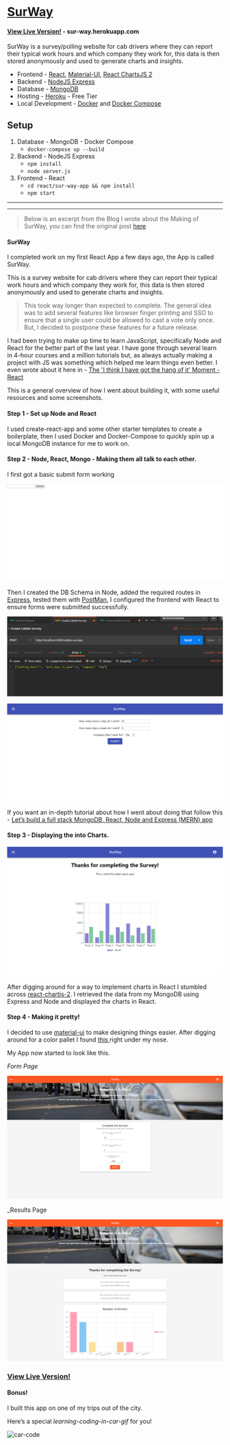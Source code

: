 # [SurWay](sur-way.herokuapp.com)

#### [View Live Version!](https://sur-way.herokuapp.com) - sur-way.herokuapp.com

SurWay is a survey/polling website for cab drivers where they can report their typical work hours and which company they work for, this data is then stored anonymously and used to generate charts and insights.

* Frontend - [React](https://reactjs.org/), [Material-UI](https://material-ui.com/), [React ChartsJS 2](https://www.npmjs.com/package/react-chartjs-2)
* Backend - [NodeJS Express](https://expressjs.com/)
* Database - [MongoDB](https://www.mongodb.com/)
* Hosting - [Heroku](https://www.heroku.com/) - Free Tier
* Local Development - [Docker](https://www.docker.com/) and [Docker Compose](https://docs.docker.com/compose/)

## Setup

1. Database - MongoDB -  Docker Compose
   * `docker-compose up --build`
2. Backend - NodeJS Express
   * `npm install`
   * `node server.js`
3. Frontend - React
   * `cd react/sur-way-app && npm install`
   * `npm start`





<hr>

<hr>

> Below is an excerpt from the Blog I wrote about the Making of SurWay, you can find the original post [here](https://www.linkedin.com/pulse/surway-survey-site-drivers-my-first-react-app-rohan-sawant/)

#### SurWay

I completed work on my first React App a few days ago, the App is called SurWay.

This is a survey website for cab drivers where they can report their typical work hours and which company they work for, this data is then stored anonymously and used to generate charts and insights.

> This took way longer than expected to complete. The general idea was to add several features like browser finger printing and SSO to ensure that a single user could be allowed to cast a vote only once. But, I decided to postpone these features for a future release. 

I had been trying to make up time to learn JavaScript, specifically Node and React for the better part of the last year. I have gone through several learn in 4-hour courses and a million tutorials but, as always actually making a project with JS was something which helped me learn things even better. I even wrote about it here in - [The 'I think I have got the hang of it' Moment - React](https://dev.to/rohansawant/the-i-think-i-have-got-the-hang-of-it-moment-react-5025)

This is a general overview of how I went about building it, with some useful resources and some screenshots. 

#### Step 1 - Set up Node and React

I used create-react-app and some other starter templates to create a boilerplate, then I used Docker and Docker-Compose to quickly spin up a local MongoDB instance for me to work on.

#### Step 2 - Node, React, Mongo - Making them all talk to each other.

I first got a basic submit form working 

![screencapture-localhost-3000-2019-10-05-19_02_13](images/screencapture-localhost-3000-2019-10-05-19_02_13.png)

Then I created the DB Schema in Node, added the required routes in [Express](https://expressjs.com/), tested them with [PostMan](https://www.getpostman.com/), I configured the frontend with React to ensure forms were submitted successfully.

![postman](images/postman.png)

![screencapture-localhost-3000-2019-10-06-10_26_48](images/screencapture-localhost-3000-2019-10-06-10_26_48.png)

If you want an in-depth tutorial about how I went about doing that follow this - [Let’s build a full stack MongoDB, React, Node and Express (MERN) app](https://medium.com/javascript-in-plain-english/full-stack-mongodb-react-node-js-express-js-in-one-simple-app-6cc8ed6de274)

#### Step 3 - Displaying the into Charts.

![screencapture-localhost-3001-thanks-2019-10-12-22_42_57](images/screencapture-localhost-3001-thanks-2019-10-12-22_42_57.png)

After digging around for a way to implement charts in React I stumbled across [react-chartjs-2](https://www.npmjs.com/package/react-chartjs-2). I retrieved the data from my MongoDB using Express and Node and displayed the charts in React.  

#### Step 4 - Making it pretty!

I decided to use [material-ui](https://material-ui.com/) to make designing things easier. After digging around for a color pallet I found [this ](https://material-ui.com/system/palette/)right under my nose.  

My App now started to look like this. 

_Form Page_

![home](images/home.png)

_Results Page

![report](images/report.png)



### [View Live Version!](sur-way.herokuapp.com) 



#### Bonus!

I built this app on one of my trips out of the city. 

Here’s a special _learning-coding-in-car-gif_ for you!

![car-code](images/car-code.gif)
